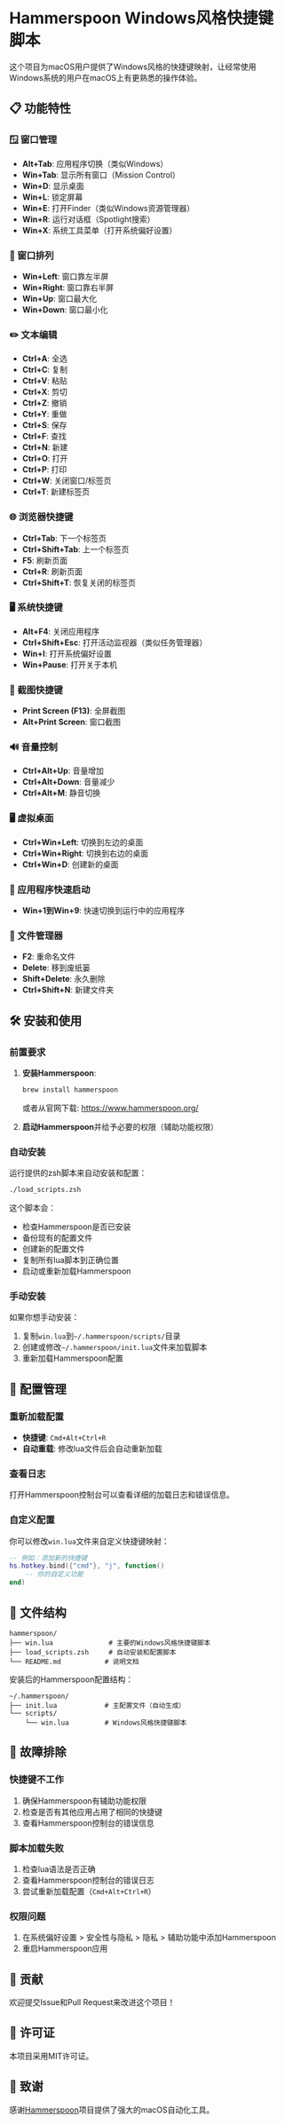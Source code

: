 # Hammerspoon Windows风格快捷键脚本

这个项目为macOS用户提供了Windows风格的快捷键映射，让经常使用Windows系统的用户在macOS上有更熟悉的操作体验。

## 📋 功能特性

### 🪟 窗口管理
- **Alt+Tab**: 应用程序切换（类似Windows）
- **Win+Tab**: 显示所有窗口（Mission Control）
- **Win+D**: 显示桌面
- **Win+L**: 锁定屏幕
- **Win+E**: 打开Finder（类似Windows资源管理器）
- **Win+R**: 运行对话框（Spotlight搜索）
- **Win+X**: 系统工具菜单（打开系统偏好设置）

### 📐 窗口排列
- **Win+Left**: 窗口靠左半屏
- **Win+Right**: 窗口靠右半屏
- **Win+Up**: 窗口最大化
- **Win+Down**: 窗口最小化

### ✏️ 文本编辑
- **Ctrl+A**: 全选
- **Ctrl+C**: 复制
- **Ctrl+V**: 粘贴
- **Ctrl+X**: 剪切
- **Ctrl+Z**: 撤销
- **Ctrl+Y**: 重做
- **Ctrl+S**: 保存
- **Ctrl+F**: 查找
- **Ctrl+N**: 新建
- **Ctrl+O**: 打开
- **Ctrl+P**: 打印
- **Ctrl+W**: 关闭窗口/标签页
- **Ctrl+T**: 新建标签页

### 🌐 浏览器快捷键
- **Ctrl+Tab**: 下一个标签页
- **Ctrl+Shift+Tab**: 上一个标签页
- **F5**: 刷新页面
- **Ctrl+R**: 刷新页面
- **Ctrl+Shift+T**: 恢复关闭的标签页

### 🖥️ 系统快捷键
- **Alt+F4**: 关闭应用程序
- **Ctrl+Shift+Esc**: 打开活动监视器（类似任务管理器）
- **Win+I**: 打开系统偏好设置
- **Win+Pause**: 打开关于本机

### 📸 截图快捷键
- **Print Screen (F13)**: 全屏截图
- **Alt+Print Screen**: 窗口截图

### 🔊 音量控制
- **Ctrl+Alt+Up**: 音量增加
- **Ctrl+Alt+Down**: 音量减少
- **Ctrl+Alt+M**: 静音切换

### 🖥️ 虚拟桌面
- **Ctrl+Win+Left**: 切换到左边的桌面
- **Ctrl+Win+Right**: 切换到右边的桌面
- **Ctrl+Win+D**: 创建新的桌面

### 🚀 应用程序快速启动
- **Win+1到Win+9**: 快速切换到运行中的应用程序

### 📁 文件管理器
- **F2**: 重命名文件
- **Delete**: 移到废纸篓
- **Shift+Delete**: 永久删除
- **Ctrl+Shift+N**: 新建文件夹

## 🛠️ 安装和使用

### 前置要求
1. **安装Hammerspoon**:
   ```bash
   brew install hammerspoon
   ```
   或者从官网下载: https://www.hammerspoon.org/

2. **启动Hammerspoon**并给予必要的权限（辅助功能权限）

### 自动安装
运行提供的zsh脚本来自动安装和配置：

```bash
./load_scripts.zsh
```

这个脚本会：
- 检查Hammerspoon是否已安装
- 备份现有的配置文件
- 创建新的配置文件
- 复制所有lua脚本到正确位置
- 启动或重新加载Hammerspoon

### 手动安装
如果你想手动安装：

1. 复制`win.lua`到`~/.hammerspoon/scripts/`目录
2. 创建或修改`~/.hammerspoon/init.lua`文件来加载脚本
3. 重新加载Hammerspoon配置

## 🔧 配置管理

### 重新加载配置
- **快捷键**: `Cmd+Alt+Ctrl+R`
- **自动重载**: 修改lua文件后会自动重新加载

### 查看日志
打开Hammerspoon控制台可以查看详细的加载日志和错误信息。

### 自定义配置
你可以修改`win.lua`文件来自定义快捷键映射：

```lua
-- 例如：添加新的快捷键
hs.hotkey.bind({"cmd"}, "j", function()
    -- 你的自定义功能
end)
```

## 📁 文件结构

```
hammerspoon/
├── win.lua              # 主要的Windows风格快捷键脚本
├── load_scripts.zsh     # 自动安装和配置脚本
└── README.md           # 说明文档
```

安装后的Hammerspoon配置结构：
```
~/.hammerspoon/
├── init.lua            # 主配置文件（自动生成）
└── scripts/
    └── win.lua         # Windows风格快捷键脚本
```

## 🐛 故障排除

### 快捷键不工作
1. 确保Hammerspoon有辅助功能权限
2. 检查是否有其他应用占用了相同的快捷键
3. 查看Hammerspoon控制台的错误信息

### 脚本加载失败
1. 检查lua语法是否正确
2. 查看Hammerspoon控制台的错误日志
3. 尝试重新加载配置（`Cmd+Alt+Ctrl+R`）

### 权限问题
1. 在系统偏好设置 > 安全性与隐私 > 隐私 > 辅助功能中添加Hammerspoon
2. 重启Hammerspoon应用

## 🤝 贡献

欢迎提交Issue和Pull Request来改进这个项目！

## 📄 许可证

本项目采用MIT许可证。

## 🙏 致谢

感谢[Hammerspoon](https://www.hammerspoon.org/)项目提供了强大的macOS自动化工具。